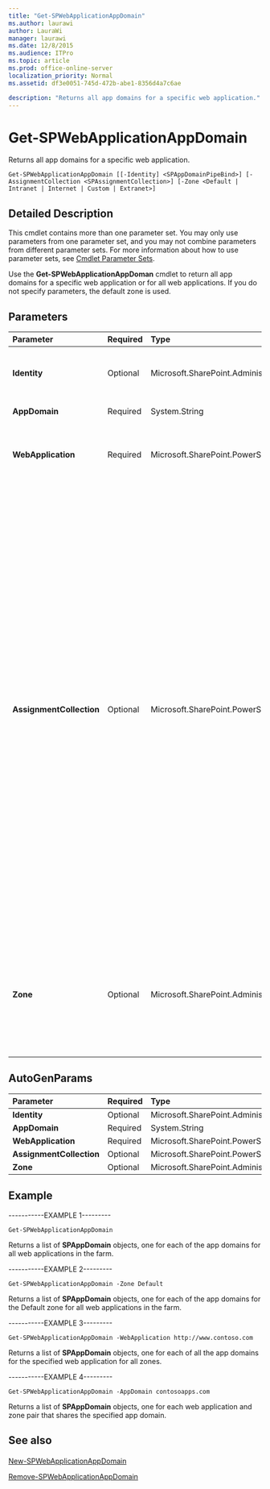 ```yaml
---
title: "Get-SPWebApplicationAppDomain"
ms.author: laurawi
author: LauraWi
manager: laurawi
ms.date: 12/8/2015
ms.audience: ITPro
ms.topic: article
ms.prod: office-online-server
localization_priority: Normal
ms.assetid: df3e0051-745d-472b-abe1-8356d4a7c6ae

description: "Returns all app domains for a specific web application."
---
```


# Get-SPWebApplicationAppDomain

Returns all app domains for a specific web application. 
  
```
Get-SPWebApplicationAppDomain [[-Identity] <SPAppDomainPipeBind>] [-AssignmentCollection <SPAssignmentCollection>] [-Zone <Default | Intranet | Internet | Custom | Extranet>]
```

## Detailed Description

This cmdlet contains more than one parameter set. You may only use parameters from one parameter set, and you may not combine parameters from different parameter sets. For more information about how to use parameter sets, see [Cmdlet Parameter Sets](https://go.microsoft.com/fwlink/?LinkID=187810).
  
Use the **Get-SPWebApplicationAppDoman** cmdlet to return all app domains for a specific web application or for all web applications. If you do not specify parameters, the default zone is used. 
  
## Parameters

|**Parameter**|**Required**|**Type**|**Description**|
|:-----|:-----|:-----|:-----|
|**Identity** <br/> |Optional  <br/> |Microsoft.SharePoint.Administration.SPAppCmdlets.SPAppDomainPipeBind  <br/> |Specifies the string of a domain name (that is, contoso.com) or a **SPAppDomain** object.  <br/> |
|**AppDomain** <br/> |Required  <br/> |System.String  <br/> |Specifies the URI of the app domain.  <br/> |
|**WebApplication** <br/> |Required  <br/> |Microsoft.SharePoint.PowerShell.SPWebApplicationPipeBind  <br/> |Specifies the GUID, URI, or name of the web application for which the app domain is being configured.  <br/> |
|**AssignmentCollection** <br/> |Optional  <br/> |Microsoft.SharePoint.PowerShell.SPAssignmentCollection  <br/> |Manages objects for the purpose of proper disposal. Use of objects, such as **SPWeb** or **SPSite**, can use large amounts of memory and use of these objects in Windows PowerShell scripts requires proper memory management. Using the **SPAssignment** object, you can assign objects to a variable and dispose of the objects after they are needed to free up memory. When **SPWeb**, **SPSite**, or **SPSiteAdministration** objects are used, the objects are automatically disposed of if an assignment collection or the **Global** parameter is not used.  <br/> > [!NOTE]> When the **Global** parameter is used, all objects are contained in the global store. If objects are not immediately used, or disposed of by using the **Stop-SPAssignment** command, an out-of-memory scenario can occur.           |
|**Zone** <br/> |Optional  <br/> |Microsoft.SharePoint.Administration.SPUrlZone  <br/> | Specifies the security zone to which the app domain will be assigned.  <br/>  Default  <br/>  Intranet  <br/>  Internet  <br/>  Extranet  <br/>  Custom  <br/>  If no value is specified, Default is applied.  <br/> |
   
## AutoGenParams

|**Parameter**|**Required**|**Type**|**Description**|
|:-----|:-----|:-----|:-----|
|**Identity** <br/> |Optional  <br/> |Microsoft.SharePoint.Administration.SPAppCmdlets.SPAppDomainPipeBind  <br/> ||
|**AppDomain** <br/> |Required  <br/> |System.String  <br/> ||
|**WebApplication** <br/> |Required  <br/> |Microsoft.SharePoint.PowerShell.SPWebApplicationPipeBind  <br/> ||
|**AssignmentCollection** <br/> |Optional  <br/> |Microsoft.SharePoint.PowerShell.SPAssignmentCollection  <br/> ||
|**Zone** <br/> |Optional  <br/> |Microsoft.SharePoint.Administration.SPUrlZone  <br/> ||
   
## Example

-----------EXAMPLE 1--------- 
  
```
Get-SPWebApplicationAppDomain
```

Returns a list of **SPAppDomain** objects, one for each of the app domains for all web applications in the farm. 
  
-----------EXAMPLE 2--------- 
  
```
Get-SPWebApplicationAppDomain -Zone Default
```

Returns a list of **SPAppDomain** objects, one for each of the app domains for the Default zone for all web applications in the farm. 
  
-----------EXAMPLE 3--------- 
  
```
Get-SPWebApplicationAppDomain -WebApplication http://www.contoso.com

```

Returns a list of **SPAppDomain** objects, one for each of all the app domains for the specified web application for all zones. 
  
-----------EXAMPLE 4--------- 
  
```
Get-SPWebApplicationAppDomain -AppDomain contosoapps.com
```

Returns a list of **SPAppDomain** objects, one for each web application and zone pair that shares the specified app domain. 
  
## See also

#### 

[New-SPWebApplicationAppDomain](new-spwebapplicationappdomain.md)
  
[Remove-SPWebApplicationAppDomain](remove-spwebapplicationappdomain.md)

